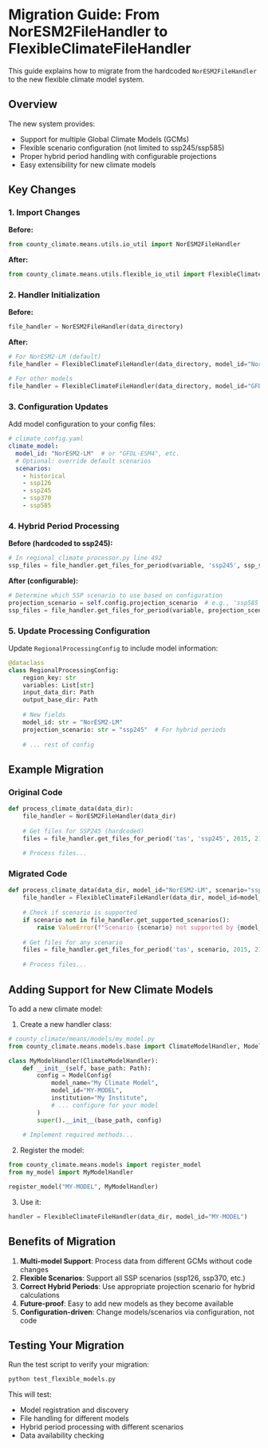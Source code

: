 # Migration Guide: From NorESM2FileHandler to FlexibleClimateFileHandler

This guide explains how to migrate from the hardcoded `NorESM2FileHandler` to the new flexible climate model system.

## Overview

The new system provides:
- Support for multiple Global Climate Models (GCMs)
- Flexible scenario configuration (not limited to ssp245/ssp585)
- Proper hybrid period handling with configurable projections
- Easy extensibility for new climate models

## Key Changes

### 1. Import Changes

**Before:**
```python
from county_climate.means.utils.io_util import NorESM2FileHandler
```

**After:**
```python
from county_climate.means.utils.flexible_io_util import FlexibleClimateFileHandler
```

### 2. Handler Initialization

**Before:**
```python
file_handler = NorESM2FileHandler(data_directory)
```

**After:**
```python
# For NorESM2-LM (default)
file_handler = FlexibleClimateFileHandler(data_directory, model_id="NorESM2-LM")

# For other models
file_handler = FlexibleClimateFileHandler(data_directory, model_id="GFDL-ESM4")
```

### 3. Configuration Updates

Add model configuration to your config files:

```yaml
# climate_config.yaml
climate_model:
  model_id: "NorESM2-LM"  # or "GFDL-ESM4", etc.
  # Optional: override default scenarios
  scenarios:
    - historical
    - ssp126
    - ssp245
    - ssp370
    - ssp585
```

### 4. Hybrid Period Processing

**Before (hardcoded to ssp245):**
```python
# In regional_climate_processor.py line 492
ssp_files = file_handler.get_files_for_period(variable, 'ssp245', ssp_start, ssp_end)
```

**After (configurable):**
```python
# Determine which SSP scenario to use based on configuration
projection_scenario = self.config.projection_scenario  # e.g., 'ssp585'
ssp_files = file_handler.get_files_for_period(variable, projection_scenario, ssp_start, ssp_end)
```

### 5. Update Processing Configuration

Update `RegionalProcessingConfig` to include model information:

```python
@dataclass
class RegionalProcessingConfig:
    region_key: str
    variables: List[str]
    input_data_dir: Path
    output_base_dir: Path
    
    # New fields
    model_id: str = "NorESM2-LM"
    projection_scenario: str = "ssp245"  # For hybrid periods
    
    # ... rest of config
```

## Example Migration

### Original Code
```python
def process_climate_data(data_dir):
    file_handler = NorESM2FileHandler(data_dir)
    
    # Get files for SSP245 (hardcoded)
    files = file_handler.get_files_for_period('tas', 'ssp245', 2015, 2100)
    
    # Process files...
```

### Migrated Code
```python
def process_climate_data(data_dir, model_id="NorESM2-LM", scenario="ssp245"):
    file_handler = FlexibleClimateFileHandler(data_dir, model_id=model_id)
    
    # Check if scenario is supported
    if scenario not in file_handler.get_supported_scenarios():
        raise ValueError(f"Scenario {scenario} not supported by {model_id}")
    
    # Get files for any scenario
    files = file_handler.get_files_for_period('tas', scenario, 2015, 2100)
    
    # Process files...
```

## Adding Support for New Climate Models

To add a new climate model:

1. Create a new handler class:
```python
# county_climate/means/models/my_model.py
from county_climate.means.models.base import ClimateModelHandler, ModelConfig, ScenarioConfig

class MyModelHandler(ClimateModelHandler):
    def __init__(self, base_path: Path):
        config = ModelConfig(
            model_name="My Climate Model",
            model_id="MY-MODEL",
            institution="My Institute",
            # ... configure for your model
        )
        super().__init__(base_path, config)
    
    # Implement required methods...
```

2. Register the model:
```python
from county_climate.means.models import register_model
from my_model import MyModelHandler

register_model("MY-MODEL", MyModelHandler)
```

3. Use it:
```python
handler = FlexibleClimateFileHandler(data_dir, model_id="MY-MODEL")
```

## Benefits of Migration

1. **Multi-model Support**: Process data from different GCMs without code changes
2. **Flexible Scenarios**: Support all SSP scenarios (ssp126, ssp370, etc.)
3. **Correct Hybrid Periods**: Use appropriate projection scenario for hybrid calculations
4. **Future-proof**: Easy to add new models as they become available
5. **Configuration-driven**: Change models/scenarios via configuration, not code

## Testing Your Migration

Run the test script to verify your migration:
```bash
python test_flexible_models.py
```

This will test:
- Model registration and discovery
- File handling for different models
- Hybrid period processing with different scenarios
- Data availability checking